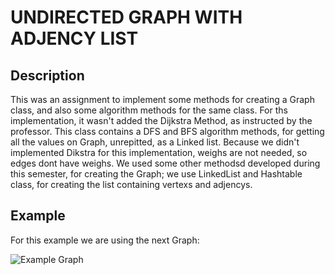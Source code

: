 # UNDIRECTED GRAPH WITH ADJENCY LIST

## Description
This was an assignment to implement some methods for creating a Graph class, and also some algorithm methods for the same class. For ths implementation, it wasn't added the Dijkstra Method, as instructed by the professor. This class contains a DFS and BFS algorithm methods, for getting all the values on Graph, unrepitted, as a Linked list. Because we didn't implemented Dikstra for this implementation, weighs are not needed, so edges dont have weighs.
We used some other methodsd developed during this semester, for creating the Graph; we use LinkedList and Hashtable class, for creating the list containing vertexs and adjencys. 

## Example
For this example we are using the next Graph:

![Example Graph](https://github.com/justNeto/EvidenciaGrafos/blob/master/NoDirigidoAdyacencia/images/example.PNG?raw=true)


